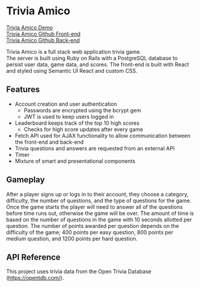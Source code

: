 # Trivia Amico

[Trivia Amico Demo](http://triviaamico.herokuapp.com/)<br>
[Trivia Amico Github Front-end](https://github.com/cmlavin/TriviaAmico)<br>
[Trivia Amico Github Back-end](https://github.com/cmlavin/TriviaAmicoAPI)<br>

Trivia Amico is a full stack web application trivia game.  
The server is built using Ruby on Rails with a PostgreSQL database to persist user data, game data, and scores.  The front-end is built with React and styled using Semantic UI React and custom CSS.

## Features

* Account creation and user authentication
  * Passwords are encrypted using the bcrypt gem
  * JWT is used to keep users logged in
* Leaderboard keeps track of the top 10 high scores
  * Checks for high score updates after every game
* Fetch API used for AJAX functionality to allow communication between the front-end and back-end
* Trivia questions and answers are requested from an external API
* Timer
* Mixture of smart and presentational components

## Gameplay

After a player signs up or logs in to their account, they choose a category, difficulty, the number of questions, and the type of questions for the game.  Once the game starts the player will need to answer all of the questions before time runs out, otherwise the game will be over. The amount of time is based on the number of questions in the game with 10 seconds allotted per question.  The number of points awarded per question depends on the difficulty of the game; 400 points per easy question, 800 points per medium question, and 1200 points per hard question.

## API Reference

This project uses trivia data from the Open Trivia Database (https://opentdb.com/).
